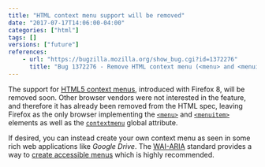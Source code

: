 ```yaml
---
title: "HTML context menu support will be removed"
date: "2017-07-17T14:06:00-04:00"
categories: ["html"]
tags: []
versions: ["future"]
references:
    - url: "https://bugzilla.mozilla.org/show_bug.cgi?id=1372276"
      title: "Bug 1372276 - Remove HTML context menu (<menu> and <menuitem> tag) support"
---
```

The support for [HTML5 context menus](https://hacks.mozilla.org/2011/11/html5-context-menus-in-firefox-screencast-and-code/), introduced with Firefox 8, will be removed soon. Other browser vendors were not interested in the feature, and therefore it has already been removed from the HTML spec, leaving Firefox as the only browser implementing the [`<menu>`](https://developer.mozilla.org/docs/Web/HTML/Element/menu) and [`<menuitem>`](https://developer.mozilla.org/docs/Web/HTML/Element/menuitem) elements as well as the [`contextmenu`](https://developer.mozilla.org/docs/Web/HTML/Global_attributes/contextmenu) global attribute.

If desired, you can instead create your own context menu as seen in some rich web applications like *Google Drive*. The [WAI-ARIA](https://developer.mozilla.org/docs/Web/Accessibility/ARIA) standard provides a way to [create accessible menus](https://www.w3.org/WAI/GL/wiki/Using_ARIA_menus) which is highly recommended.
